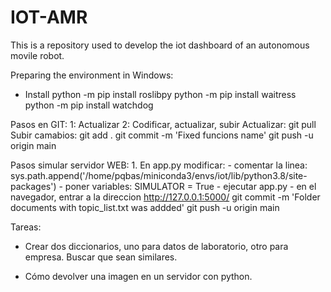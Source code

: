 # IOT-AMR
This is a repository used to develop the iot dashboard of an autonomous movile robot.

Preparing the environment in Windows:
- Install
    python -m pip install roslibpy
    python -m pip install waitress
    python -m pip install watchdog


Pasos en GIT:
    1: Actualizar
    2: Codificar, actualizar, subir
    Actualizar:
        git pull
    Subir camabios:
        git add .
        git commit -m 'Fixed funcions name'
        git push -u origin main

Pasos simular servidor WEB:
    1. En app.py modificar:
        - comentar la linea: sys.path.append('/home/pqbas/miniconda3/envs/iot/lib/python3.8/site-packages')
        - poner variables: SIMULATOR = True
        - ejecutar app.py
        - en el navegador, entrar a la direccion http://127.0.0.1:5000/
        git commit -m 'Folder documents with topic_list.txt was addded'
        git push -u origin main



Tareas:
- Crear dos diccionarios, uno para datos de laboratorio, otro para empresa. Buscar que sean similares.

- Cómo devolver una imagen en un servidor con python.
    